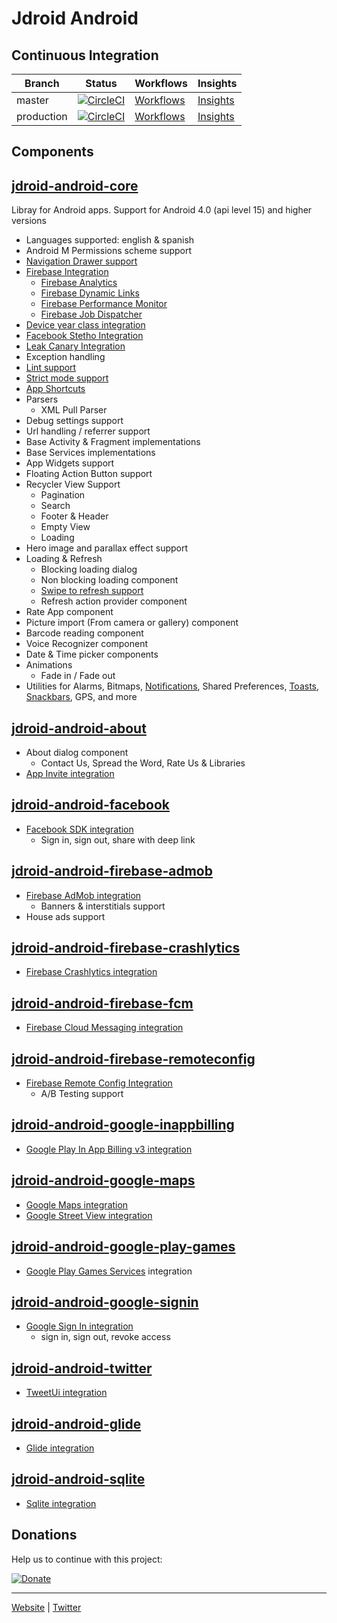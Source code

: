 # Jdroid Android

Continuous Integration
-----------

|Branch|Status|Workflows|Insights|
| ------------- | ------------- | ------------- | ------------- |
|master|[![CircleCI](https://circleci.com/gh/maxirosson/jdroid-android/tree/master.svg?style=svg)](https://circleci.com/gh/maxirosson/jdroid-android/tree/master)|[Workflows](https://circleci.com/gh/maxirosson/workflows/jdroid-android/tree/master)|[Insights](https://circleci.com/build-insights/gh/maxirosson/jdroid-android/master)|
|production|[![CircleCI](https://circleci.com/gh/maxirosson/jdroid-android/tree/production.svg?style=svg)](https://circleci.com/gh/maxirosson/jdroid-android/tree/production)|[Workflows](https://circleci.com/gh/maxirosson/workflows/jdroid-android/tree/production)|[Insights](https://circleci.com/build-insights/gh/maxirosson/jdroid-android/production)|

Components
--------------

## [jdroid-android-core](https://github.com/maxirosson/jdroid/wiki/jdroid-Android)

Libray for Android apps. Support for Android 4.0 (api level 15) and higher versions
* Languages supported: english & spanish
* Android M Permissions scheme support
* [Navigation Drawer support](https://developer.android.com/design/patterns/navigation-drawer.html)
* [Firebase Integration](https://firebase.google.com/docs/)
  * [Firebase Analytics](https://firebase.google.com/docs/analytics/)
  * [Firebase Dynamic Links](https://firebase.google.com/docs/dynamic-links/)
  * [Firebase Performance Monitor](https://firebase.google.com/docs/perf-mon/)
  * [Firebase Job Dispatcher](https://github.com/firebase/firebase-jobdispatcher-android)
* [Device year class integration](https://github.com/facebook/device-year-class)
* [Facebook Stetho Integration](https://github.com/facebook/stetho)
* [Leak Canary Integration](https://github.com/square/leakcanary)
* Exception handling
* [Lint support](http://developer.android.com/tools/help/lint.html)
* [Strict mode support](http://developer.android.com/reference/android/os/StrictMode.html)
* [App Shortcuts](https://developer.android.com/guide/topics/ui/shortcuts.html)
* Parsers
  * XML Pull Parser
* Debug settings support
* Url handling / referrer support
* Base Activity & Fragment implementations
* Base Services implementations
* App Widgets support
* Floating Action Button support
* Recycler View Support
  * Pagination
  * Search
  * Footer & Header
  * Empty View
  * Loading
* Hero image and parallax effect support
* Loading & Refresh
  * Blocking loading dialog
  * Non blocking loading component
  * [Swipe to refresh support](http://developer.android.com/reference/android/support/v4/widget/SwipeRefreshLayout.html)
  * Refresh action provider component
* Rate App component
* Picture import (From camera or gallery) component
* Barcode reading component
* Voice Recognizer component
* Date & Time picker components
* Animations
  * Fade in / Fade out
* Utilities for Alarms, Bitmaps, [Notifications](http://developer.android.com/design/patterns/notifications.html), Shared Preferences, [Toasts](http://developer.android.com/guide/topics/ui/notifiers/toasts.html), [Snackbars](http://developer.android.com/reference/android/support/design/widget/Snackbar.html), GPS, and more

## [jdroid-android-about](https://github.com/maxirosson/jdroid/wiki/jdroid-Android)

* About dialog component
  * Contact Us, Spread the Word, Rate Us & Libraries
* [App Invite integration](https://developers.google.com/app-invites/android/)

## [jdroid-android-facebook](https://github.com/maxirosson/jdroid/wiki/jdroid-Android)

* [Facebook SDK integration](https://developers.facebook.com/docs/android/)
  * Sign in, sign out, share with deep link

## [jdroid-android-firebase-admob](https://github.com/maxirosson/jdroid/wiki/jdroid-Android)

* [Firebase AdMob integration](https://firebase.google.com/docs/admob/)
  * Banners & interstitials support
* House ads support

## [jdroid-android-firebase-crashlytics](https://github.com/maxirosson/jdroid/wiki/jdroid-Android)

* [Firebase Crashlytics integration](https://firebase.google.com/docs/crashlytics/)

## [jdroid-android-firebase-fcm](https://github.com/maxirosson/jdroid/wiki/jdroid-Android)

* [Firebase Cloud Messaging integration](https://firebase.google.com/docs/cloud-messaging/)
 
## [jdroid-android-firebase-remoteconfig](https://github.com/maxirosson/jdroid/wiki/jdroid-Android)

* [Firebase Remote Config Integration](https://firebase.google.com/docs/remote-config/)
  * A/B Testing support

## [jdroid-android-google-inappbilling](https://github.com/maxirosson/jdroid/wiki/jdroid-Android)

* [Google Play In App Billing v3 integration](http://developer.android.com/google/play/billing/index.html)

## [jdroid-android-google-maps](https://github.com/maxirosson/jdroid/wiki/jdroid-Android)

 * [Google Maps integration](http://developer.android.com/google/play-services/maps.html)
 * [Google Street View integration](https://developers.google.com/maps/documentation/android-api/streetview)

## [jdroid-android-google-play-games](https://github.com/maxirosson/jdroid/wiki/jdroid-Android)
 * [Google Play Games Services](https://developers.google.com/games/services/) integration

## [jdroid-android-google-signin](https://github.com/maxirosson/jdroid/wiki/jdroid-Android)

 * [Google Sign In integration](https://developers.google.com/identity/sign-in/android/)
   * sign in, sign out, revoke access
  
## [jdroid-android-twitter](https://github.com/maxirosson/jdroid/wiki/jdroid-Android)

 * [TweetUi integration](https://dev.twitter.com/twitterkit/android/overview)
 
## [jdroid-android-glide](https://github.com/maxirosson/jdroid/wiki/jdroid-Android)
 
 * [Glide integration](https://github.com/bumptech/glide)

## [jdroid-android-sqlite](https://github.com/maxirosson/jdroid/wiki/jdroid-Android)

 * [Sqlite integration](https://sqlite.org/)

## Donations
Help us to continue with this project:

[![Donate](https://www.paypalobjects.com/en_US/i/btn/btn_donate_LG.gif)](https://www.paypal.com/cgi-bin/webscr?cmd=_s-xclick&hosted_button_id=2UEBTRTSCYA9L)

--------------

[Website](https://jdroidtools.com) | [Twitter](https://twitter.com/jdroidtools)
